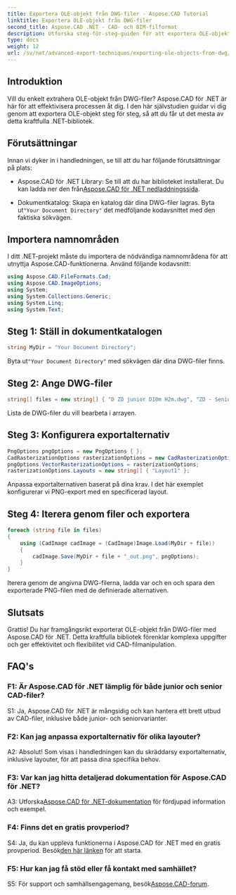 ```yaml
---
title: Exportera OLE-objekt från DWG-filer - Aspose.CAD Tutorial
linktitle: Exportera OLE-objekt från DWG-filer
second_title: Aspose.CAD .NET - CAD- och BIM-filformat
description: Utforska steg-för-steg-guiden för att exportera OLE-objekt från DWG-filer med Aspose.CAD för .NET. Förbättra dina färdigheter i CAD-filhantering utan ansträngning.
type: docs
weight: 12
url: /sv/net/advanced-export-techniques/exporting-ole-objects-from-dwg/
---
```

## Introduktion

Vill du enkelt extrahera OLE-objekt från DWG-filer? Aspose.CAD för .NET är här för att effektivisera processen åt dig. I den här självstudien guidar vi dig genom att exportera OLE-objekt steg för steg, så att du får ut det mesta av detta kraftfulla .NET-bibliotek. 

## Förutsättningar

Innan vi dyker in i handledningen, se till att du har följande förutsättningar på plats:

-  Aspose.CAD för .NET Library: Se till att du har biblioteket installerat. Du kan ladda ner den från[Aspose.CAD för .NET nedladdningssida](https://releases.aspose.com/cad/net/).

-  Dokumentkatalog: Skapa en katalog där dina DWG-filer lagras. Byta ut`"Your Document Directory"` det medföljande kodavsnittet med den faktiska sökvägen.

## Importera namnområden

I ditt .NET-projekt måste du importera de nödvändiga namnområdena för att utnyttja Aspose.CAD-funktionerna. Använd följande kodavsnitt:

```csharp
using Aspose.CAD.FileFormats.Cad;
using Aspose.CAD.ImageOptions;
using System;
using System.Collections.Generic;
using System.Linq;
using System.Text;
```

## Steg 1: Ställ in dokumentkatalogen

```csharp
string MyDir = "Your Document Directory";
```

 Byta ut`"Your Document Directory"` med sökvägen där dina DWG-filer finns.

## Steg 2: Ange DWG-filer

```csharp
string[] files = new string[] { "D ZD junior D10m H2m.dwg", "ZD - Senior D6m H2m45.dwg" };
```

Lista de DWG-filer du vill bearbeta i arrayen.

## Steg 3: Konfigurera exportalternativ

```csharp
PngOptions pngOptions = new PngOptions { };
CadRasterizationOptions rasterizationOptions = new CadRasterizationOptions();
pngOptions.VectorRasterizationOptions = rasterizationOptions;
rasterizationOptions.Layouts = new string[] { "Layout1" };
```

Anpassa exportalternativen baserat på dina krav. I det här exemplet konfigurerar vi PNG-export med en specificerad layout.

## Steg 4: Iterera genom filer och exportera

```csharp
foreach (string file in files)
{
    using (CadImage cadImage = (CadImage)Image.Load(MyDir + file))
    {
        cadImage.Save(MyDir + file + "_out.png", pngOptions);
    }
}
```

Iterera genom de angivna DWG-filerna, ladda var och en och spara den exporterade PNG-filen med de definierade alternativen.

## Slutsats

Grattis! Du har framgångsrikt exporterat OLE-objekt från DWG-filer med Aspose.CAD för .NET. Detta kraftfulla bibliotek förenklar komplexa uppgifter och ger effektivitet och flexibilitet vid CAD-filmanipulation.

## FAQ's

### F1: Är Aspose.CAD för .NET lämplig för både junior och senior CAD-filer?

S1: Ja, Aspose.CAD för .NET är mångsidig och kan hantera ett brett utbud av CAD-filer, inklusive både junior- och seniorvarianter.

### F2: Kan jag anpassa exportalternativ för olika layouter?

A2: Absolut! Som visas i handledningen kan du skräddarsy exportalternativ, inklusive layouter, för att passa dina specifika behov.

### F3: Var kan jag hitta detaljerad dokumentation för Aspose.CAD för .NET?

 A3: Utforska[Aspose.CAD för .NET-dokumentation](https://reference.aspose.com/cad/net/) för fördjupad information och exempel.

### F4: Finns det en gratis provperiod?

 S4: Ja, du kan uppleva funktionerna i Aspose.CAD för .NET med en gratis provperiod. Besök[den här länken](https://releases.aspose.com/) för att starta.

### F5: Hur kan jag få stöd eller få kontakt med samhället?

 S5: För support och samhällsengagemang, besök[Aspose.CAD-forum](https://forum.aspose.com/c/cad/19).